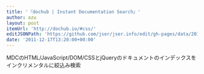 ```yaml
---
title: '『dochub | Instant Documentation Search』'
author: azu
layout: post
itemUrl: 'http://dochub.io/#css/'
editJSONPath: 'https://github.com/jser/jser.info/edit/gh-pages/data/2011/12/index.json'
date: '2011-12-17T13:20:00+00:00'
---
```

MDCのHTML/JavaScript/DOM/CSSとjQueryのドキュメントのインデックスをインクリメンタルに絞込み検索
